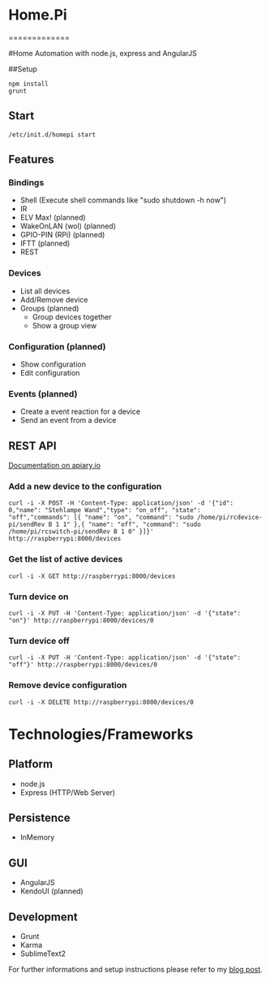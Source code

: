 # Home.Pi 
=============

#Home Automation with node.js, express and AngularJS

##Setup 

	npm install
	grunt

## Start 

	/etc/init.d/homepi start


## Features

### Bindings
* Shell (Execute shell commands like "sudo shutdown -h now")
* IR
* ELV Max! (planned)
* WakeOnLAN (wol) (planned)
* GPIO-PIN (RPi) (planned)
* IFTT (planned)
* REST


### Devices
* List all devices
* Add/Remove device 
* Groups (planned)
  * Group devices together
  * Show a group view

### Configuration (planned)
* Show configuration
* Edit configuration

### Events (planned)
* Create a event reaction for a device
* Send an event from a device


## REST API

[Documentation on apiary.io](http://apiary.io/home.pi-server)

### Add a new device to the configuration
	curl -i -X POST -H 'Content-Type: application/json' -d '{"id": 0,"name": "Stehlampe Wand","type": "on_off", "state": "off","commands": [{ "name": "on", "command": "sudo /home/pi/rcdevice-pi/sendRev B 1 1" },{ "name": "off", "command": "sudo /home/pi/rcswitch-pi/sendRev B 1 0" }]}' http://raspberrypi:8000/devices

### Get the list of active devices
	curl -i -X GET http://raspberrypi:8000/devices

### Turn device on
    curl -i -X PUT -H 'Content-Type: application/json' -d '{"state": "on"}' http://raspberrypi:8000/devices/0

### Turn device off
    curl -i -X PUT -H 'Content-Type: application/json' -d '{"state": "off"}' http://raspberrypi:8000/devices/0
 
### Remove device configuration
	curl -i -X DELETE http://raspberrypi:8000/devices/0


# Technologies/Frameworks

## Platform
* node.js
* Express (HTTP/Web Server)

## Persistence
* InMemory

## GUI
* AngularJS
* KendoUI (planned)

## Development
* Grunt
* Karma
* SublimeText2


For further informations and setup instructions please refer to my [blog post](http://blog.codecentric.de/en/2013/03/home-automation-with-angularjs-and-node-js-on-a-raspberry-pi).